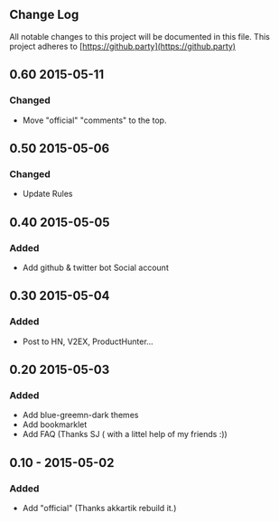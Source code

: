 Change Log
-
All notable changes to this project will be documented in this file. This project adheres to [https://github.party](https://github.party)

## 0.60 2015-05-11
### Changed

- Move "official" "comments" to the top.

## 0.50 2015-05-06
### Changed

- Update Rules

## 0.40 2015-05-05
###  Added

- Add github & twitter bot Social account

## 0.30 2015-05-04
### Added

- Post to HN, V2EX, ProductHunter...

## 0.20 2015-05-03
### Added

- Add blue-greemn-dark themes
- Add bookmarklet
- Add FAQ 
(Thanks SJ ( with a littel help of my friends :))

## 0.10 - 2015-05-02
### Added 

- Add "official"
(Thanks akkartik rebuild it.)
